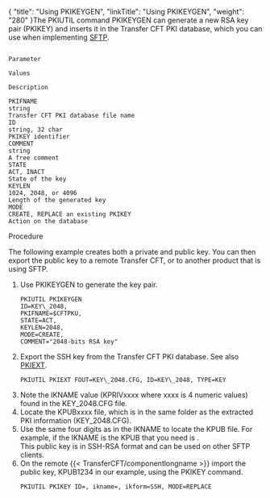 {
    "title": "Using PKIKEYGEN",
    "linkTitle": "Using PKIKEYGEN",
    "weight": "280"
}The PKIUTIL command PKIKEYGEN can generate a new RSA key pair (PKIKEY) and inserts it in the Transfer CFT PKI database, which you can use when implementing [SFTP](../../../../protocols_start_here/sftp_intro).

```

Parameter

Values

Description

PKIFNAME
string
Transfer CFT PKI database file name
ID
string, 32 char
PKIKEY identifier
COMMENT
string
A free comment
STATE
ACT, INACT
State of the key
KEYLEN
1024, 2048, or 4096
Length of the generated key
MODE
CREATE, REPLACE an existing PKIKEY
Action on the database
```

Procedure

The following example creates both a private and public key. You can then export the public key to a remote Transfer CFT, or to another product that is using SFTP.

1.  Use PKIKEYGEN to generate the key pair.  
    ```
    PKIUTIL PKIKEYGEN
    ID=KEY\_2048,
    PKIFNAME=$CFTPKU,
    STATE=ACT,
    KEYLEN=2048,
    MODE=CREATE,
    COMMENT="2048-bits RSA key"
    ```
2.  Export the SSH key from the Transfer CFT PKI database. See also [PKIEXT](../pkiext).  
    ```
    PKIUTIL PKIEXT FOUT=KEY\_2048.CFG, ID=KEY\_2048, TYPE=KEY
    ```
3.  Note the IKNAME value (KPRIVxxxx where xxxx is 4 numeric values) found in the KEY\_2048.CFG file.
4.  Locate the KPUBxxxx file, which is in the same folder as the extracted PKI information (KEY\_2048.CFG).
5.  Use the same four digits as in the IKNAME to locate the KPUB file. For example, if the IKNAME is the KPUB that you need is .  
    This public key is in SSH-RSA format and can be used on other SFTP clients.
6.  On the remote {{< TransferCFT/componentlongname >}} import the public key, KPUB1234 in our example, using the PKIKEY command.  
    ```
    PKIUTIL PKIKEY ID=, ikname=, ikform=SSH, MODE=REPLACE
    ```
